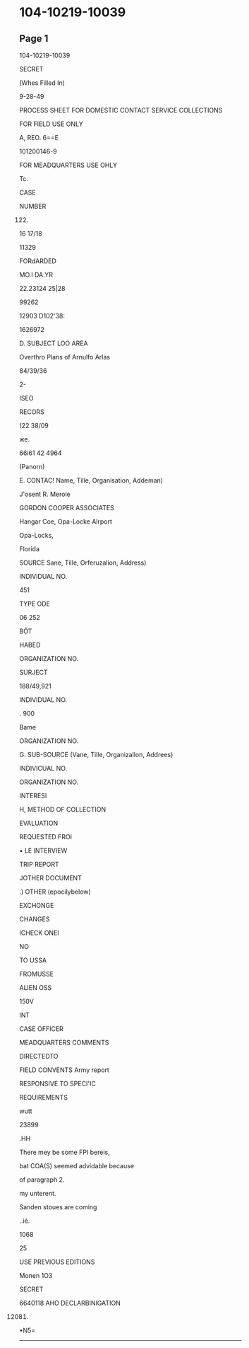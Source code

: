 # 104-10219-10039

## Page 1

104-10219-10039

SECRET

(Whes Filled In)

9-28-49

PROCESS SHEET FOR DOMESTIC CONTACT SERVICE COLLECTIONS

FOR FIELD USE ONLY

A, REO. 6==E

101200146-9

FOR MEADQUARTERS USE OHLY

Tc.

CASE

NUMBER

122.

16 17/18

11329

FORdARDED

MO.I DA.YR

22.23124 25|28

99262

12903 D102'38:

1626972

D. SUBJECT LOO AREA

Overthro Plans of Arnulfo Arlas

84/39/36

2-

ISEO

RECORS

(22 38/09

же.

66i61 42 4964

(Panorn)

E. CONTAC! Name, Tille, Organisation, Addeman)

J'osent R. Merole

GORDON COOPER ASSOCIATES

Hangar Coe, Opa-Locke Alrport

Opa-Locks,

Florida

SOURCE Sane, Tille, Orferuzalion, Address)

INDIVIDUAL NO.

451

TYPE ODE

06 252

BỘT

HABED

ORGANIZATION NO.

SURJECT

188/49,921

INDIVIDUAL NO.

. 900

Bame

ORGANIZATION NO.

G. SUB-SOURCE (Vane, Tille, Organizallon, Addrees)

INDIVICUAL NO.

ORGANIZATION NO.

INTERESI

H, METHOD OF COLLECTION

EVALUATION

REQUESTED FROI

• LE INTERVIEW

TRIP REPORT

JOTHER DOCUMENT

.) OTHER (epocilybelow)

EXCHONGE

CHANGES

ICHECK ONEI

NO

TO USSA

FROMUSSE

ALIEN OSS

150V

INT

CASE OFFICER

MEADQUARTERS COMMENTS

DIRECTEDTO

FIELD CONVENTS Army report

RESPONSIVE TO SPECI'IC

REQUIREMENTS

wutt

23899

.HH

There mey be some FPI bereis,

bat COA(S) seemed advidable because

of paragraph 2.

my unterent.

Sanden stoues are coming

..іé.

1068

25

USE PREVIOUS EDITIONS

Monen 1O3

SECRET

6640118 AHO DECLARBINIGATION

12081)

•N5=

---

